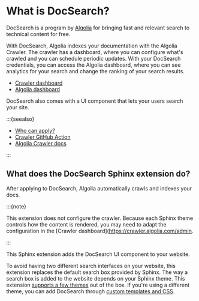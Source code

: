# What is DocSearch?

DocSearch is a program by [Algolia](https://www.algolia.com/) for bringing fast and relevant search to technical content for free.

With DocSearch, Algolia indexes your documentation with the Algolia Crawler.
The crawler has a dashboard,
where you can configure what's crawled and you can schedule periodic updates.
With your DocSearch credentials, you can access the Algolia dashboard,
where you can see analytics for your search and change the ranking of your search results.

- [Crawler dashboard](https://crawler.algolia.com/admin)
- [Algolia dashboard](https://dashboard.algolia.com/)

DocSearch also comes with a UI component that lets your users search your site.

:::{seealso}

- [Who can apply?](https://docsearch.algolia.com/docs/who-can-apply/)
- [Crawler GitHub Action](https://github.com/marketplace/actions/algolia-crawler-automatic-crawl)
- [Algolia Crawler docs](https://www.algolia.com/doc/tools/crawler/getting-started/overview/)

:::

## What does the DocSearch Sphinx extension do?

After applying to DocSearch, Algolia automatically crawls and indexes your docs.

:::{note}

This extension does not configure the crawler.
Because each Sphinx theme controls how the content is rendered,
you may need to adapt the configuration in the [Crawler dashboard](https://crawler.algolia.com/admin.

:::

This Sphinx extension adds the DocSearch UI component to your website.

To avoid having two different search interfaces on your website,
this extension replaces the default search box provided by Sphinx.
The way a search box is added to the website depends on your Sphinx theme.
This extension [supports a few themes](/themes.md) out of the box.
If you're using a different theme, you can add DocSearch through [custom templates and CSS](/customization.md).
